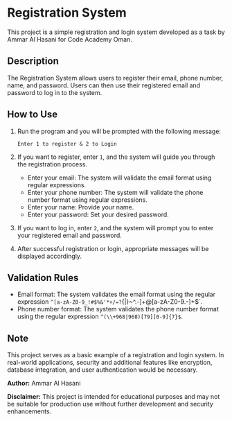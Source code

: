 # Registration System

This project is a simple registration and login system developed as a task by Ammar Al Hasani for Code Academy Oman.

## Description

The Registration System allows users to register their email, phone number, name, and password. Users can then use their registered email and password to log in to the system.

## How to Use

1. Run the program and you will be prompted with the following message:
   ```
   Enter 1 to register & 2 to Login
   ```

2. If you want to register, enter `1`, and the system will guide you through the registration process.

   - Enter your email: The system will validate the email format using regular expressions.
   - Enter your phone number: The system will validate the phone number format using regular expressions.
   - Enter your name: Provide your name.
   - Enter your password: Set your desired password.

3. If you want to log in, enter `2`, and the system will prompt you to enter your registered email and password.

4. After successful registration or login, appropriate messages will be displayed accordingly.

## Validation Rules

- Email format: The system validates the email format using the regular expression `^[a-zA-Z0-9_!#$%&'*+/=?`{|}~^.-]+@[a-zA-Z0-9.-]+$`.
- Phone number format: The system validates the phone number format using the regular expression `^(\\+968|968)[79][0-9]{7}$`.

## Note

This project serves as a basic example of a registration and login system. In real-world applications, security and additional features like encryption, database integration, and user authentication would be necessary.

**Author:** Ammar Al Hasani

**Disclaimer:** This project is intended for educational purposes and may not be suitable for production use without further development and security enhancements.